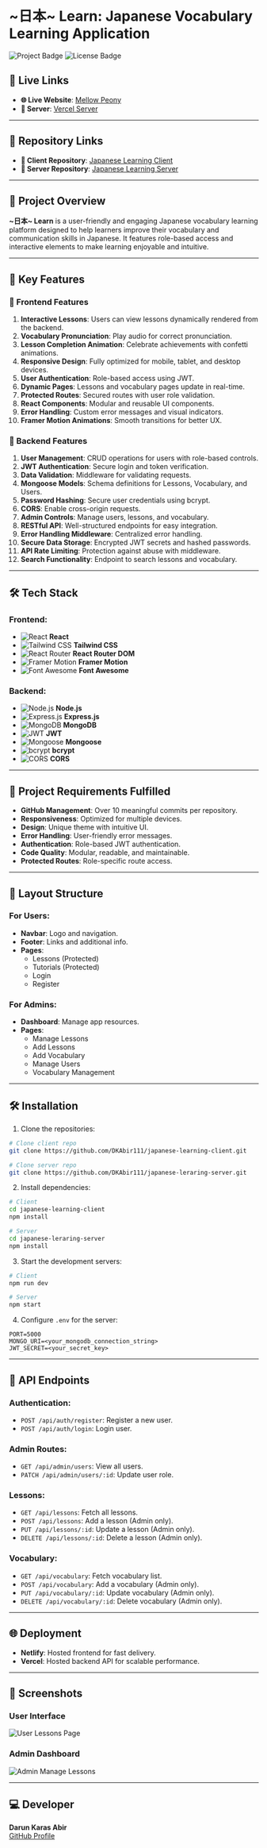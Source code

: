 # ~日本~ Learn: Japanese Vocabulary Learning Application

![Project Badge](https://img.shields.io/badge/Status-Completed-brightgreen)
![License Badge](https://img.shields.io/badge/License-MIT-blue)

## 🚀 Live Links
- **🌐 Live Website**: [Mellow Peony](https://mellow-peony-b34e6c.netlify.app/)
- **🚧 Server**: [Vercel Server](https://japanese-learing-server.vercel.app/)

---

## 📂 Repository Links
- **🔧 Client Repository**: [Japanese Learning Client](https://github.com/DKAbir111/japanese-learning-client.git)
- **🔧 Server Repository**: [Japanese Learning Server](https://github.com/DKAbir111/japanese-leraring-server.git)

---

## 🌟 Project Overview
**~日本~ Learn** is a user-friendly and engaging Japanese vocabulary learning platform designed to help learners improve their vocabulary and communication skills in Japanese. It features role-based access and interactive elements to make learning enjoyable and intuitive.

---

## 🎡 Key Features

### 🔑 Frontend Features
1. **Interactive Lessons**: Users can view lessons dynamically rendered from the backend.
2. **Vocabulary Pronunciation**: Play audio for correct pronunciation.
3. **Lesson Completion Animation**: Celebrate achievements with confetti animations.
4. **Responsive Design**: Fully optimized for mobile, tablet, and desktop devices.
5. **User Authentication**: Role-based access using JWT.
6. **Dynamic Pages**: Lessons and vocabulary pages update in real-time.
7. **Protected Routes**: Secured routes with user role validation.
8. **React Components**: Modular and reusable UI components.
9. **Error Handling**: Custom error messages and visual indicators.
10. **Framer Motion Animations**: Smooth transitions for better UX.

### 🔧 Backend Features
1. **User Management**: CRUD operations for users with role-based controls.
2. **JWT Authentication**: Secure login and token verification.
3. **Data Validation**: Middleware for validating requests.
4. **Mongoose Models**: Schema definitions for Lessons, Vocabulary, and Users.
5. **Password Hashing**: Secure user credentials using bcrypt.
6. **CORS**: Enable cross-origin requests.
7. **Admin Controls**: Manage users, lessons, and vocabulary.
8. **RESTful API**: Well-structured endpoints for easy integration.
9. **Error Handling Middleware**: Centralized error handling.
10. **Secure Data Storage**: Encrypted JWT secrets and hashed passwords.
11. **API Rate Limiting**: Protection against abuse with middleware.
12. **Search Functionality**: Endpoint to search lessons and vocabulary.

---

## 🛠️ Tech Stack
### Frontend:
- ![React](https://img.shields.io/badge/-React-blue?logo=react&logoColor=white) **React**
- ![Tailwind CSS](https://img.shields.io/badge/-TailwindCSS-38B2AC?logo=tailwind-css&logoColor=white) **Tailwind CSS**
- ![React Router](https://img.shields.io/badge/-ReactRouter-orange?logo=react-router&logoColor=white) **React Router DOM**
- ![Framer Motion](https://img.shields.io/badge/-FramerMotion-purple?logo=framer&logoColor=white) **Framer Motion**
- ![Font Awesome](https://img.shields.io/badge/-FontAwesome-green?logo=font-awesome&logoColor=white) **Font Awesome**

### Backend:
- ![Node.js](https://img.shields.io/badge/-Node.js-339933?logo=node.js&logoColor=white) **Node.js**
- ![Express.js](https://img.shields.io/badge/-Express-black?logo=express&logoColor=white) **Express.js**
- ![MongoDB](https://img.shields.io/badge/-MongoDB-47A248?logo=mongodb&logoColor=white) **MongoDB**
- ![JWT](https://img.shields.io/badge/-JWT-black?logo=json-web-tokens&logoColor=white) **JWT**
- ![Mongoose](https://img.shields.io/badge/-Mongoose-red?logo=javascript&logoColor=white) **Mongoose**
- ![bcrypt](https://img.shields.io/badge/-bcrypt-yellowgreen?logo=security&logoColor=white) **bcrypt**
- ![CORS](https://img.shields.io/badge/-CORS-lightblue) **CORS**

---

## 📄 Project Requirements Fulfilled
- **GitHub Management**: Over 10 meaningful commits per repository.
- **Responsiveness**: Optimized for multiple devices.
- **Design**: Unique theme with intuitive UI.
- **Error Handling**: User-friendly error messages.
- **Authentication**: Role-based JWT authentication.
- **Code Quality**: Modular, readable, and maintainable.
- **Protected Routes**: Role-specific route access.

---

## 🌈 Layout Structure
### For Users:
- **Navbar**: Logo and navigation.
- **Footer**: Links and additional info.
- **Pages**:
  - Lessons (Protected)
  - Tutorials (Protected)
  - Login
  - Register

### For Admins:
- **Dashboard**: Manage app resources.
- **Pages**:
  - Manage Lessons
  - Add Lessons
  - Add Vocabulary
  - Manage Users
  - Vocabulary Management

---

## 🛠️ Installation
1. Clone the repositories:
```bash
# Clone client repo
git clone https://github.com/DKAbir111/japanese-learning-client.git

# Clone server repo
git clone https://github.com/DKAbir111/japanese-leraring-server.git
```

2. Install dependencies:
```bash
# Client
cd japanese-learning-client
npm install

# Server
cd japanese-leraring-server
npm install
```

3. Start the development servers:
```bash
# Client
npm run dev

# Server
npm start
```

4. Configure `.env` for the server:
```env
PORT=5000
MONGO_URI=<your_mongodb_connection_string>
JWT_SECRET=<your_secret_key>
```

---

## 📂 API Endpoints
### Authentication:
- `POST /api/auth/register`: Register a new user.
- `POST /api/auth/login`: Login user.

### Admin Routes:
- `GET /api/admin/users`: View all users.
- `PATCH /api/admin/users/:id`: Update user role.

### Lessons:
- `GET /api/lessons`: Fetch all lessons.
- `POST /api/lessons`: Add a lesson (Admin only).
- `PUT /api/lessons/:id`: Update a lesson (Admin only).
- `DELETE /api/lessons/:id`: Delete a lesson (Admin only).

### Vocabulary:
- `GET /api/vocabulary`: Fetch vocabulary list.
- `POST /api/vocabulary`: Add a vocabulary (Admin only).
- `PUT /api/vocabulary/:id`: Update vocabulary (Admin only).
- `DELETE /api/vocabulary/:id`: Delete vocabulary (Admin only).

---

## 🌐 Deployment
- **Netlify**: Hosted frontend for fast delivery.
- **Vercel**: Hosted backend API for scalable performance.

---

## 📸 Screenshots
### User Interface
![User Lessons Page](https://i.ibb.co.com/cDsH63v/screenshot-1.png)

### Admin Dashboard
![Admin Manage Lessons](#https://i.ibb.co.com/PYpfq5N/Screenshot-2025-01-08-at-6-55-32-PM.png)


---

## 💻 Developer
**Darun Karas Abir**  
[GitHub Profile](https://github.com/DKAbir111)

